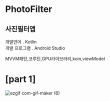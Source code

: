 # PhotoFilter


사진필터앱 
-------------


개발언어 . Kotlin   
개발 프로그램 . Android Studio   

MVVM패턴,코루틴,GPU라이브러리,koin,viewModel

   
   
   # [part 1] 
   
![ezgif com-gif-maker (6)](https://user-images.githubusercontent.com/74143090/111018891-2eccb980-83ff-11eb-8ae5-448b94294974.gif)



   
